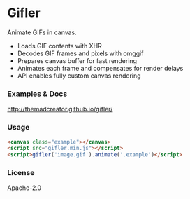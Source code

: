 # Gifler
Animate GIFs in canvas.

- Loads GIF contents with XHR
- Decodes GIF frames and pixels with omggif
- Prepares canvas buffer for fast rendering
- Animates each frame and compensates for render delays
- API enables fully custom canvas rendering

### Examples & Docs

<http://themadcreator.github.io/gifler/>

### Usage

```html
<canvas class="example"></canvas>
<script src="gifler.min.js"></script>
<script>gifler('image.gif').animate('.example')</script>
```

### License
Apache-2.0